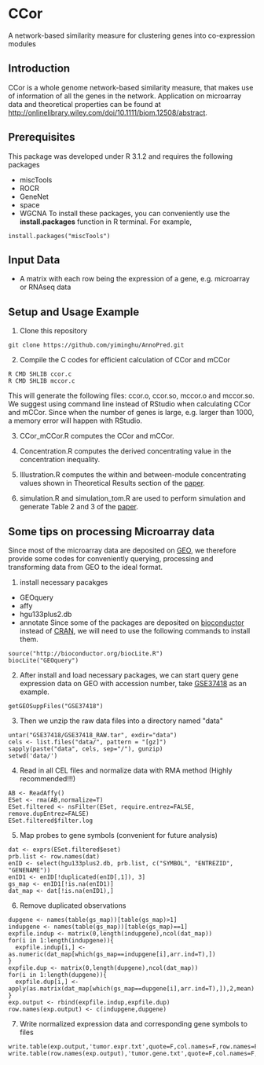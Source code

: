# CCor
A network-based similarity measure for clustering genes into co-expression modules

## Introduction
CCor is a whole genome network-based similarity measure, that makes use of information of all the genes in the network. Application on microarray data and theoretical properties can be found at http://onlinelibrary.wiley.com/doi/10.1111/biom.12508/abstract. 

## Prerequisites
This package was developed under R 3.1.2 and requires the following packages
* miscTools
* ROCR
* GeneNet
* space
* WGCNA
To install these packages, you can conveniently use the **install.packages** function in R terminal. For example,
```
install.packages("miscTools")
```

## Input Data
* A matrix with each row being the expression of a gene, e.g. microarray or RNAseq data

## Setup and Usage Example
1) Clone this repository
```
git clone https://github.com/yiminghu/AnnoPred.git
```
2) Compile the C codes for efficient calculation of CCor and mCCor
```
R CMD SHLIB ccor.c
R CMD SHLIB mccor.c
```
This will generate the following files: ccor.o, ccor.so, mccor.o and mccor.so. We suggest using command line instead of RStudio when calculating CCor and mCCor. Since when the number of genes is large, e.g. larger than 1000, a memory error will happen with RStudio.

3) CCor_mCCor.R computes the CCor and mCCor. 

4) Concentration.R computes the derived concentrating value in the concentration inequality.

5) Illustration.R computes the within and between-module concentrating values shown in Theoretical Results section of the <a href="https://www.ncbi.nlm.nih.gov/pubmed/26953524">paper</a>.

6) simulation.R and simulation_tom.R are used to perform simulation and generate Table 2 and 3 of the <a href="https://www.ncbi.nlm.nih.gov/pubmed/26953524">paper</a>.

## Some tips on processing Microarray data
Since most of the microarray data are deposited on <a href="https://www.ncbi.nlm.nih.gov/geo/">GEO</a>, we therefore provide some codes for conveniently querying, processing and transforming data from GEO to the ideal format.

1) install necessary pacakges
* GEOquery
* affy
* hgu133plus2.db
* annotate
Since some of the packages are deposited on <a href="https://www.bioconductor.org/">bioconductor</a> instead of <a href="https://cran.r-project.org/">CRAN</a>, we will need to use the following commands to install them.
```
source("http://bioconductor.org/biocLite.R")
biocLite("GEOquery")
```
2) After install and load necessary packages, we can start query gene expression data on GEO with accession number, take <a href="https://www.ncbi.nlm.nih.gov/geo/query/acc.cgi?acc=GSE37418">GSE37418</a> as an example.
```
getGEOSuppFiles("GSE37418")
```
3) Then we unzip the raw data files into a directory named "data"
```
untar("GSE37418/GSE37418_RAW.tar", exdir="data")
cels <- list.files("data/", pattern = "[gz]")
sapply(paste("data", cels, sep="/"), gunzip)
setwd('data/')
```
4) Read in all CEL files and normalize data with RMA method (Highly recommended!!!)
```
AB <- ReadAffy()
ESet <- rma(AB,normalize=T) 
ESet.filtered <- nsFilter(ESet, require.entrez=FALSE, remove.dupEntrez=FALSE)
ESet.filtered$filter.log
```
5) Map probes to gene symbols (convenient for future analysis)
```
dat <- exprs(ESet.filtered$eset)
prb.list <- row.names(dat)
enID <- select(hgu133plus2.db, prb.list, c("SYMBOL", "ENTREZID", "GENENAME"))
enID1 <- enID[!duplicated(enID[,1]), 3]
gs_map <- enID1[!is.na(enID1)]
dat_map <- dat[!is.na(enID1),]
```
6) Remove duplicated observations
```
dupgene <- names(table(gs_map))[table(gs_map)>1]
indupgene <- names(table(gs_map))[table(gs_map)==1]
expfile.indup <- matrix(0,length(indupgene),ncol(dat_map))
for(i in 1:length(indupgene)){
  expfile.indup[i,] <- as.numeric(dat_map[which(gs_map==indupgene[i],arr.ind=T),])
}
expfile.dup <- matrix(0,length(dupgene),ncol(dat_map))
for(i in 1:length(dupgene)){
  expfile.dup[i,] <- apply(as.matrix(dat_map[which(gs_map==dupgene[i],arr.ind=T),]),2,mean)
}
exp.output <- rbind(expfile.indup,expfile.dup)
row.names(exp.output) <- c(indupgene,dupgene)
```
7) Write normalized expression data and corresponding gene symbols to files
```
write.table(exp.output,'tumor.expr.txt',quote=F,col.names=F,row.names=F)
write.table(row.names(exp.output),'tumor.gene.txt',quote=F,col.names=F,row.names=F)
```




